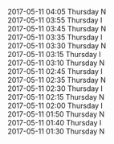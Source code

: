 2017-05-11 04:05 Thursday  N  
2017-05-11 03:55 Thursday  I  
2017-05-11 03:45 Thursday  N  
2017-05-11 03:35 Thursday  I  
2017-05-11 03:30 Thursday  N  
2017-05-11 03:15 Thursday  I  
2017-05-11 03:10 Thursday  N  
2017-05-11 02:45 Thursday  I  
2017-05-11 02:35 Thursday  N  
2017-05-11 02:30 Thursday  I  
2017-05-11 02:15 Thursday  N  
2017-05-11 02:00 Thursday  I  
2017-05-11 01:50 Thursday  N  
2017-05-11 01:40 Thursday  I  
2017-05-11 01:30 Thursday  N  
